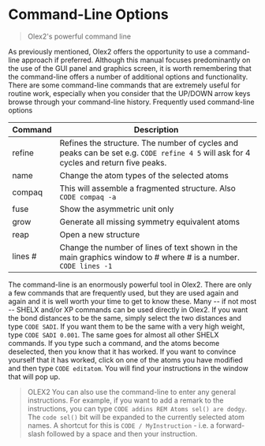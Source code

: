 # Command-Line Options
> Olex2's powerful command line

As previously mentioned, Olex2 offers the opportunity to use a command-line approach if preferred. Although this manual focuses predominantly on the use of the GUI panel and graphics screen, it is worth remembering that the command-line offers a number of additional options and functionality. There are some command-line commands that are extremely useful for routine work, especially when you consider that the UP/DOWN arrow keys browse through your command-line history.
Frequently used command-line options

|Command  | Description|
|-------- | ----------------------------------------------------------------|
|refine   |Refines the structure. The number of cycles and peaks can be set e.g. `CODE refine 4 5` will ask for 4 cycles and return five peaks.|
|name     | Change the atom types of the selected atoms|
|compaq   | This will assemble a fragmented structure. Also `CODE compaq -a`|
|fuse     | Show the asymmetric unit only|
|grow     | Generate all missing symmetry equivalent atoms|
|reap     | Open a new structure|
|lines #  | Change the number of lines of text shown in the main graphics window to # where # is a number. `CODE lines -1`| will show all lines.|

The command-line is an enormously powerful tool in Olex2. There are only a few commands that are frequently used, but they are used again and again and it is well worth your time to get to know these.
Many -- if not most -- SHELX and/or XP commands can be used directly in Olex2. If you want the bond distances to be the same, simply select the two distances and type `CODE SADI`. If you want them to be the same with a very high weight, type `CODE SADI 0.001`. The same goes for almost all other SHELX commands. If you type such a command, and the atoms become deselected, then you know that it has worked. If you want to convince yourself that it has worked, click on one of the atoms you have modified and then type `CODE editatom`. You will find your instructions in the window that will pop up.

>OLEX2 You can also use the command-line to enter any general instructions. For example, if you want to add a remark to the instructions, you can type `CODE addins REM Atoms sel() are dodgy`. The `code sel()` bit will be expanded to the currently selected atom names. A shortcut for this is `CODE / MyInstruction` - i.e. a forward-slash followed by a space and then your instruction.
